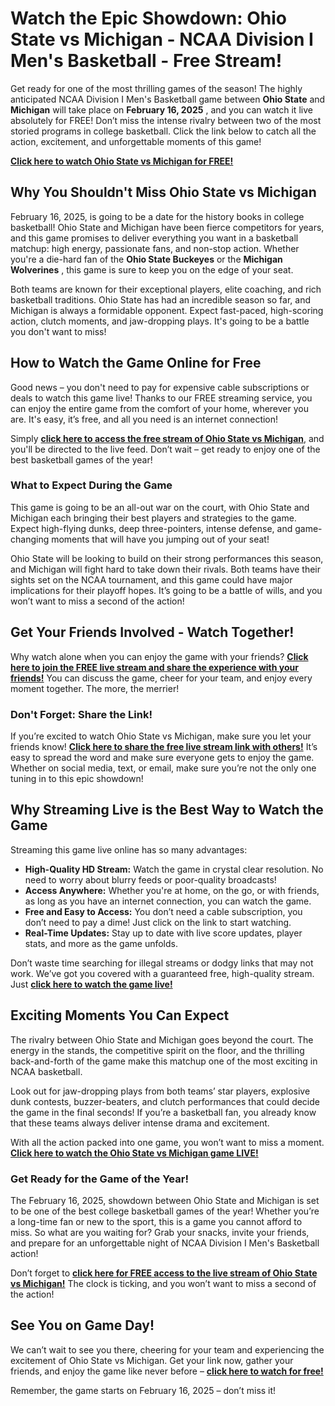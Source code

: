 # Watch the Epic Showdown: Ohio State vs Michigan - NCAA Division I Men's Basketball - Free Stream!

Get ready for one of the most thrilling games of the season! The highly anticipated NCAA Division I Men's Basketball game between **Ohio State** and **Michigan** will take place on **February 16, 2025** , and you can watch it live absolutely for FREE! Don’t miss the intense rivalry between two of the most storied programs in college basketball. Click the link below to catch all the action, excitement, and unforgettable moments of this game!

**[Click here to watch Ohio State vs Michigan for FREE!](https://tinyurl.com/livestreamfreeo?st=Ohio+State+vs+Michigan&si=ghc)**

## Why You Shouldn't Miss Ohio State vs Michigan

February 16, 2025, is going to be a date for the history books in college basketball! Ohio State and Michigan have been fierce competitors for years, and this game promises to deliver everything you want in a basketball matchup: high energy, passionate fans, and non-stop action. Whether you're a die-hard fan of the **Ohio State Buckeyes** or the **Michigan Wolverines** , this game is sure to keep you on the edge of your seat.

Both teams are known for their exceptional players, elite coaching, and rich basketball traditions. Ohio State has had an incredible season so far, and Michigan is always a formidable opponent. Expect fast-paced, high-scoring action, clutch moments, and jaw-dropping plays. It's going to be a battle you don't want to miss!

## How to Watch the Game Online for Free

Good news – you don't need to pay for expensive cable subscriptions or deals to watch this game live! Thanks to our FREE streaming service, you can enjoy the entire game from the comfort of your home, wherever you are. It's easy, it’s free, and all you need is an internet connection!

Simply **[click here to access the free stream of Ohio State vs Michigan](https://tinyurl.com/livestreamfreeo?st=Ohio+State+vs+Michigan&si=ghc)**, and you'll be directed to the live feed. Don’t wait – get ready to enjoy one of the best basketball games of the year!

### What to Expect During the Game

This game is going to be an all-out war on the court, with Ohio State and Michigan each bringing their best players and strategies to the game. Expect high-flying dunks, deep three-pointers, intense defense, and game-changing moments that will have you jumping out of your seat!

Ohio State will be looking to build on their strong performances this season, and Michigan will fight hard to take down their rivals. Both teams have their sights set on the NCAA tournament, and this game could have major implications for their playoff hopes. It’s going to be a battle of wills, and you won’t want to miss a second of the action!

## Get Your Friends Involved - Watch Together!

Why watch alone when you can enjoy the game with your friends? **[Click here to join the FREE live stream and share the experience with your friends!](https://tinyurl.com/livestreamfreeo?st=Ohio+State+vs+Michigan&si=ghc)** You can discuss the game, cheer for your team, and enjoy every moment together. The more, the merrier!

### Don't Forget: Share the Link!

If you’re excited to watch Ohio State vs Michigan, make sure you let your friends know! **[Click here to share the free live stream link with others!](https://tinyurl.com/livestreamfreeo?st=Ohio+State+vs+Michigan&si=ghc)** It’s easy to spread the word and make sure everyone gets to enjoy the game. Whether on social media, text, or email, make sure you’re not the only one tuning in to this epic showdown!

## Why Streaming Live is the Best Way to Watch the Game

Streaming this game live online has so many advantages:

- **High-Quality HD Stream:** Watch the game in crystal clear resolution. No need to worry about blurry feeds or poor-quality broadcasts!
- **Access Anywhere:** Whether you're at home, on the go, or with friends, as long as you have an internet connection, you can watch the game.
- **Free and Easy to Access:** You don’t need a cable subscription, you don’t need to pay a dime! Just click on the link to start watching.
- **Real-Time Updates:** Stay up to date with live score updates, player stats, and more as the game unfolds.

Don’t waste time searching for illegal streams or dodgy links that may not work. We’ve got you covered with a guaranteed free, high-quality stream. Just **[click here to watch the game live!](https://tinyurl.com/livestreamfreeo?st=Ohio+State+vs+Michigan&si=ghc)**

## Exciting Moments You Can Expect

The rivalry between Ohio State and Michigan goes beyond the court. The energy in the stands, the competitive spirit on the floor, and the thrilling back-and-forth of the game make this matchup one of the most exciting in NCAA basketball.

Look out for jaw-dropping plays from both teams’ star players, explosive dunk contests, buzzer-beaters, and clutch performances that could decide the game in the final seconds! If you’re a basketball fan, you already know that these teams always deliver intense drama and excitement.

With all the action packed into one game, you won’t want to miss a moment. **[Click here to watch the Ohio State vs Michigan game LIVE!](https://tinyurl.com/livestreamfreeo?st=Ohio+State+vs+Michigan&si=ghc)**

### Get Ready for the Game of the Year!

The February 16, 2025, showdown between Ohio State and Michigan is set to be one of the best college basketball games of the year! Whether you’re a long-time fan or new to the sport, this is a game you cannot afford to miss. So what are you waiting for? Grab your snacks, invite your friends, and prepare for an unforgettable night of NCAA Division I Men's Basketball action!

Don’t forget to **[click here for FREE access to the live stream of Ohio State vs Michigan!](https://tinyurl.com/livestreamfreeo?st=Ohio+State+vs+Michigan&si=ghc)** The clock is ticking, and you won’t want to miss a second of the action!

## See You on Game Day!

We can’t wait to see you there, cheering for your team and experiencing the excitement of Ohio State vs Michigan. Get your link now, gather your friends, and enjoy the game like never before – **[click here to watch for free!](https://tinyurl.com/livestreamfreeo?st=Ohio+State+vs+Michigan&si=ghc)**

Remember, the game starts on February 16, 2025 – don’t miss it!
